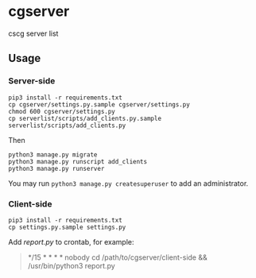 # cgserver
cscg server list

## Usage

### Server-side

```shell
pip3 install -r requirements.txt
cp cgserver/settings.py.sample cgserver/settings.py
chmod 600 cgserver/settings.py
cp serverlist/scripts/add_clients.py.sample serverlist/scripts/add_clients.py
```

Then

```shell
python3 manage.py migrate
python3 manage.py runscript add_clients
python3 manage.py runserver
```

You may run `python3 manage.py createsuperuser` to add an administrator.

### Client-side

```shell
pip3 install -r requirements.txt
cp settings.py.sample settings.py
```

Add *report.py* to crontab, for example:

> */15 *	* * *	nobody	cd /path/to/cgserver/client-side && /usr/bin/python3 report.py
